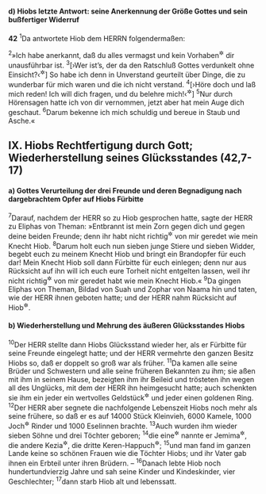 #### d) Hiobs letzte Antwort: seine Anerkennung der Größe Gottes und sein bußfertiger Widerruf

__42__
<sup>1</sup>Da antwortete Hiob dem HERRN folgendermaßen:

<sup>2</sup>»Ich habe anerkannt, daß du alles vermagst und kein Vorhaben<sup title="oder: Plan">&#x2732;</sup> dir unausführbar ist.
<sup>3</sup>[›Wer ist’s, der da den Ratschluß Gottes verdunkelt ohne Einsicht?‹<sup title="vgl. 38,2">&#x2732;</sup>] So habe ich denn in Unverstand geurteilt über Dinge, die zu wunderbar für mich waren und die ich nicht verstand.
<sup>4</sup>[›Höre doch und laß mich reden! Ich will dich fragen, und du belehre mich!‹<sup title="vgl. 40,7">&#x2732;</sup>]
<sup>5</sup>Nur durch Hörensagen hatte ich von dir vernommen, jetzt aber hat mein Auge dich geschaut.
<sup>6</sup>Darum bekenne ich mich schuldig und bereue in Staub und Asche.«

## IX. Hiobs Rechtfertigung durch Gott; Wiederherstellung seines Glücksstandes (42,7-17)

#### a) Gottes Verurteilung der drei Freunde und deren Begnadigung nach dargebrachtem Opfer auf Hiobs Fürbitte

<sup>7</sup>Darauf, nachdem der HERR so zu Hiob gesprochen hatte, sagte der HERR zu Eliphas von Theman: »Entbrannt ist mein Zorn gegen dich und gegen deine beiden Freunde; denn ihr habt nicht richtig<sup title="oder: aufrichtig">&#x2732;</sup> von mir geredet wie mein Knecht Hiob.
<sup>8</sup>Darum holt euch nun sieben junge Stiere und sieben Widder, begebt euch zu meinem Knecht Hiob und bringt ein Brandopfer für euch dar! Mein Knecht Hiob soll dann Fürbitte für euch einlegen; denn nur aus Rücksicht auf ihn will ich euch eure Torheit nicht entgelten lassen, weil ihr nicht richtig<sup title="oder: aufrichtig">&#x2732;</sup> von mir geredet habt wie mein Knecht Hiob.«
<sup>9</sup>Da gingen Eliphas von Theman, Bildad von Suah und Zophar von Naama hin und taten, wie der HERR ihnen geboten hatte; und der HERR nahm Rücksicht auf Hiob<sup title="d.h. nahm Hiobs Fürbitte an">&#x2732;</sup>.

#### b) Wiederherstellung und Mehrung des äußeren Glücksstandes Hiobs

<sup>10</sup>Der HERR stellte dann Hiobs Glücksstand wieder her, als er Fürbitte für seine Freunde eingelegt hatte; und der HERR vermehrte den ganzen Besitz Hiobs so, daß er doppelt so groß war als früher.
<sup>11</sup>Da kamen alle seine Brüder und Schwestern und alle seine früheren Bekannten zu ihm; sie aßen mit ihm in seinem Hause, bezeigten ihm ihr Beileid und trösteten ihn wegen all des Unglücks, mit dem der HERR ihn heimgesucht hatte; auch schenkten sie ihm ein jeder ein wertvolles Geldstück<sup title="vgl. 1.Mose 33,19">&#x2732;</sup> und jeder einen goldenen Ring.
<sup>12</sup>Der HERR aber segnete die nachfolgende Lebenszeit Hiobs noch mehr als seine frühere, so daß er es auf 14000 Stück Kleinvieh, 6000 Kamele, 1000 Joch<sup title="= Paar">&#x2732;</sup> Rinder und 1000 Eselinnen brachte.
<sup>13</sup>Auch wurden ihm wieder sieben Söhne und drei Töchter geboren;
<sup>14</sup>die eine<sup title="oder: die erste">&#x2732;</sup> nannte er Jemima<sup title="d.h. Täubchen">&#x2732;</sup>, die andere Kezia<sup title="d.h. Kassia, Zimtduft">&#x2732;</sup>, die dritte Keren-Happuch<sup title="d.h. Schminktöpfchen oder: Augenweide">&#x2732;</sup>;
<sup>15</sup>und man fand im ganzen Lande keine so schönen Frauen wie die Töchter Hiobs; und ihr Vater gab ihnen ein Erbteil unter ihren Brüdern. –
<sup>16</sup>Danach lebte Hiob noch hundertundvierzig Jahre und sah seine Kinder und Kindeskinder, vier Geschlechter;
<sup>17</sup>dann starb Hiob alt und lebenssatt.
